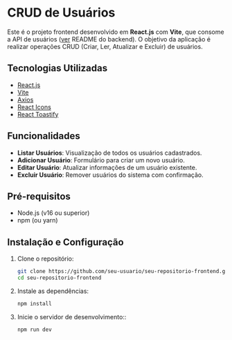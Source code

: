# CRUD de Usuários

Este é o projeto frontend desenvolvido em **React.js** com **Vite**, que consome a API de usuários ([ver](https://github.com/henriqueFornazeiro/api-users-nodejs) README do backend). O objetivo da aplicação é realizar operações CRUD (Criar, Ler, Atualizar e Excluir) de usuários.

## Tecnologias Utilizadas
- [React.js](https://react.dev/)
- [Vite](https://vitejs.dev/)
- [Axios](https://axios-http.com/)
- [React Icons](https://react-icons.github.io/react-icons/)
- [React Toastify](https://fkhadra.github.io/react-toastify/)

## Funcionalidades
- **Listar Usuários**: Visualização de todos os usuários cadastrados.
- **Adicionar Usuário**: Formulário para criar um novo usuário.
- **Editar Usuário**: Atualizar informações de um usuário existente.
- **Excluir Usuário**: Remover usuários do sistema com confirmação.

## Pré-requisitos
- Node.js (v16 ou superior)
- npm (ou yarn)

## Instalação e Configuração
1. Clone o repositório:

   ```bash
   git clone https://github.com/seu-usuario/seu-repositorio-frontend.git
   cd seu-repositorio-frontend
   ```
1. Instale as dependências:

   ```bash
   npm install
   ```
1. Inicie o servidor de desenvolvimento::

   ```bash
   npm run dev
   ```
